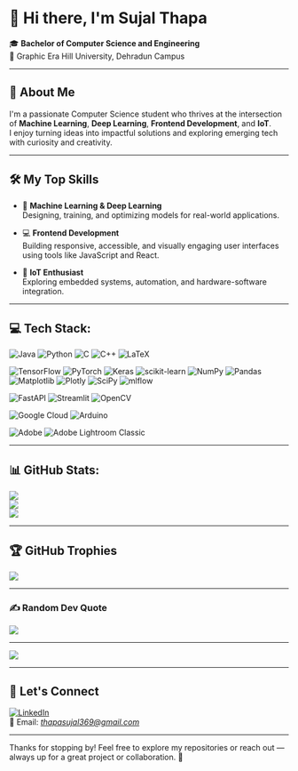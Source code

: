# 👋 Hi there, I'm Sujal Thapa

🎓 **Bachelor of Computer Science and Engineering**  
📍 Graphic Era Hill University, Dehradun Campus  

---

## 🚀 About Me  
I'm a passionate Computer Science student who thrives at the intersection of **Machine Learning**, **Deep Learning**, **Frontend Development**, and **IoT**.  
I enjoy turning ideas into impactful solutions and exploring emerging tech with curiosity and creativity.  

---

## 🛠️ My Top Skills  

- 🧠 **Machine Learning & Deep Learning**  
  Designing, training, and optimizing models for real-world applications.

- 💻 **Frontend Development**  
  Building responsive, accessible, and visually engaging user interfaces using tools like JavaScript and React.

- 📡 **IoT Enthusiast**  
  Exploring embedded systems, automation, and hardware-software integration.

---

## 💻 Tech Stack:

![Java](https://img.shields.io/badge/java-%23ED8B00.svg?style=for-the-badge&logo=openjdk&logoColor=white)
![Python](https://img.shields.io/badge/python-3670A0?style=for-the-badge&logo=python&logoColor=ffdd54)
![C](https://img.shields.io/badge/c-%2300599C.svg?style=for-the-badge&logo=c&logoColor=white)
![C++](https://img.shields.io/badge/c++-%2300599C.svg?style=for-the-badge&logo=c%2B%2B&logoColor=white)
![LaTeX](https://img.shields.io/badge/latex-%23008080.svg?style=for-the-badge&logo=latex&logoColor=white)

![TensorFlow](https://img.shields.io/badge/TensorFlow-%23FF6F00.svg?style=for-the-badge&logo=TensorFlow&logoColor=white)
![PyTorch](https://img.shields.io/badge/PyTorch-%23EE4C2C.svg?style=for-the-badge&logo=PyTorch&logoColor=white)
![Keras](https://img.shields.io/badge/Keras-%23D00000.svg?style=for-the-badge&logo=Keras&logoColor=white)
![scikit-learn](https://img.shields.io/badge/scikit--learn-%23F7931E.svg?style=for-the-badge&logo=scikit-learn&logoColor=white)
![NumPy](https://img.shields.io/badge/numpy-%23013243.svg?style=for-the-badge&logo=numpy&logoColor=white)
![Pandas](https://img.shields.io/badge/pandas-%23150458.svg?style=for-the-badge&logo=pandas&logoColor=white)
![Matplotlib](https://img.shields.io/badge/Matplotlib-%23ffffff.svg?style=for-the-badge&logo=Matplotlib&logoColor=black)
![Plotly](https://img.shields.io/badge/Plotly-%233F4F75.svg?style=for-the-badge&logo=plotly&logoColor=white)
![SciPy](https://img.shields.io/badge/SciPy-%230C55A5.svg?style=for-the-badge&logo=scipy&logoColor=%white)
![mlflow](https://img.shields.io/badge/mlflow-%23d9ead3.svg?style=for-the-badge&logo=numpy&logoColor=blue)

![FastAPI](https://img.shields.io/badge/FastAPI-005571?style=for-the-badge&logo=fastapi)
![Streamlit](https://img.shields.io/badge/Streamlit-%23FE4B4B.svg?style=for-the-badge&logo=streamlit&logoColor=white)
![OpenCV](https://img.shields.io/badge/opencv-%23white.svg?style=for-the-badge&logo=opencv&logoColor=white)

![Google Cloud](https://img.shields.io/badge/GoogleCloud-%234285F4.svg?style=for-the-badge&logo=google-cloud&logoColor=white)
![Arduino](https://img.shields.io/badge/-Arduino-00979D?style=for-the-badge&logo=Arduino&logoColor=white)

![Adobe](https://img.shields.io/badge/adobe-%23FF0000.svg?style=for-the-badge&logo=adobe&logoColor=white)
![Adobe Lightroom Classic](https://img.shields.io/badge/Adobe%20Lightroom%20Classic-31A8FF.svg?style=for-the-badge&logo=Adobe%20Lightroom%20Classic&logoColor=white)

---

## 📊 GitHub Stats:

![](https://github-readme-stats.vercel.app/api?username=sujalthapa369&theme=dark&hide_border=false&include_all_commits=false&count_private=false)  
![](https://nirzak-streak-stats.vercel.app/?user=sujalthapa369&theme=dark&hide_border=false)  
![](https://github-readme-stats.vercel.app/api/top-langs/?username=sujalthapa369&theme=dark&hide_border=false&include_all_commits=false&count_private=false&layout=compact)

---

## 🏆 GitHub Trophies

![](https://github-profile-trophy.vercel.app/?username=sujalthapa369&theme=radical&no-frame=false&no-bg=true&margin-w=4)

---

### ✍️ Random Dev Quote

![](https://quotes-github-readme.vercel.app/api?type=horizontal&theme=radical)

---

[![](https://visitcount.itsvg.in/api?id=sujalthapa369&icon=0&color=0)](https://visitcount.itsvg.in)

---

## 🔗 Let's Connect

[![LinkedIn](https://img.shields.io/badge/-LinkedIn-0A66C2?style=flat&logo=linkedin&logoColor=white)](https://www.linkedin.com/in/sujal-thapa-487163262/)  
📧 Email: *thapasujal369@gmail.com*

---

<!-- Proudly created with GPRM ( https://gprm.itsvg.in ) -->

Thanks for stopping by! Feel free to explore my repositories or reach out — always up for a great project or collaboration. 🙌
